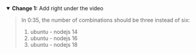 <details open>
<summary><b>Change 1:</b> Add right under the video</summary>

> In 0:35, the number of combinations should be three instead of six:
> 
> 1. ubuntu - nodejs 14
> 2. ubuntu - nodejs 16
> 3. ubuntu - nodejs 18
</details>
